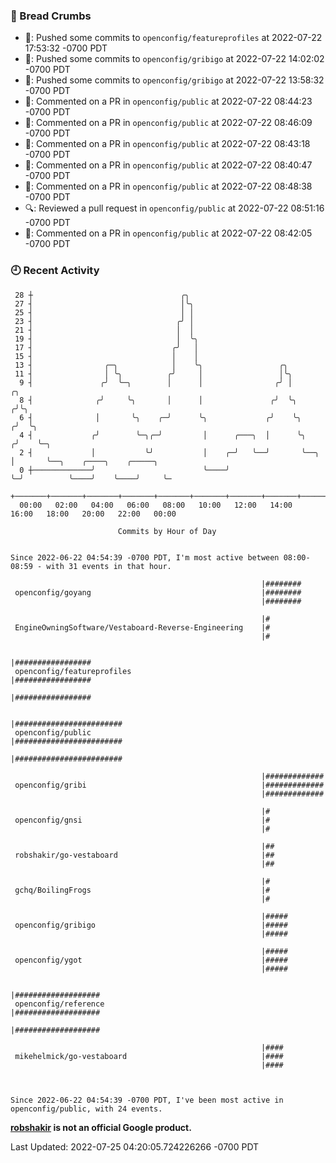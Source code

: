 ### 🍞 Bread Crumbs

 * 🚢: Pushed some commits to `openconfig/featureprofiles` at 2022-07-22 17:53:32 -0700 PDT
 * 🚢: Pushed some commits to `openconfig/gribigo` at 2022-07-22 14:02:02 -0700 PDT
 * 🚢: Pushed some commits to `openconfig/gribigo` at 2022-07-22 13:58:32 -0700 PDT
 * 💬: Commented on a PR in  `openconfig/public` at 2022-07-22 08:44:23 -0700 PDT
 * 💬: Commented on a PR in  `openconfig/public` at 2022-07-22 08:46:09 -0700 PDT
 * 💬: Commented on a PR in  `openconfig/public` at 2022-07-22 08:43:18 -0700 PDT
 * 💬: Commented on a PR in  `openconfig/public` at 2022-07-22 08:40:47 -0700 PDT
 * 💬: Commented on a PR in  `openconfig/public` at 2022-07-22 08:48:38 -0700 PDT
 * 🔍: Reviewed a pull request in  `openconfig/public` at 2022-07-22 08:51:16 -0700 PDT
 * 💬: Commented on a PR in  `openconfig/public` at 2022-07-22 08:42:05 -0700 PDT

### 🕘 Recent Activity
```
 28 ┼                                 ╭╮
 27 ┤                                 │╰╮
 25 ┤                                 │ │
 23 ┤                                ╭╯ │
 21 ┤                                │  │
 19 ┤                                │  ╰╮
 17 ┤                               ╭╯   │
 15 ┤                               │    │
 13 ┤                ╭─╮            │    ╰╮                 ╭╮
 11 ┤                │ ╰╮          ╭╯     │                 │╰╮
  9 ┤               ╭╯  ╰─╮        │      │                ╭╯ │          ╭╮
  8 ┤              ╭╯     ╰╮       │      │               ╭╯  ╰╮        ╭╯╰╮
  6 ┤              │       ╰╮    ╭─╯      ╰╮             ╭╯    ╰╮      ╭╯  ╰╮
  4 ┤             ╭╯        ╰─╮╭─╯         │      ╭───╮  │      ╰╮    ╭╯    ╰─╮
  2 ┤             │           ╰╯           │    ╭─╯   ╰──╯       ╰──╮ │       ╰──╮    ╭────╮    ╭─────╮
  0 ┼─────────────╯                        ╰────╯                   ╰─╯          ╰────╯    ╰────╯     ╰─
    +───────+───────+───────+───────+───────+───────+───────+───────+───────+───────+───────+───────+────
  00:00   02:00   04:00   06:00   08:00   10:00   12:00   14:00   16:00   18:00   20:00   22:00   00:00   

						Commits by Hour of Day


Since 2022-06-22 04:54:39 -0700 PDT, I'm most active between 08:00-08:59 - with 31 events in that hour.

```



```
                                                        |########
 openconfig/goyang                                      |########
                                                        |########

                                                        |#
 EngineOwningSoftware/Vestaboard-Reverse-Engineering    |#
                                                        |#

                                                        |#################
 openconfig/featureprofiles                             |#################
                                                        |#################

                                                        |########################
 openconfig/public                                      |########################
                                                        |########################

                                                        |#############
 openconfig/gribi                                       |#############
                                                        |#############

                                                        |#
 openconfig/gnsi                                        |#
                                                        |#

                                                        |##
 robshakir/go-vestaboard                                |##
                                                        |##

                                                        |#
 gchq/BoilingFrogs                                      |#
                                                        |#

                                                        |#####
 openconfig/gribigo                                     |#####
                                                        |#####

                                                        |#####
 openconfig/ygot                                        |#####
                                                        |#####

                                                        |###################
 openconfig/reference                                   |###################
                                                        |###################

                                                        |####
 mikehelmick/go-vestaboard                              |####
                                                        |####



Since 2022-06-22 04:54:39 -0700 PDT, I've been most active in openconfig/public, with 24 events.

```
**[robshakir](mailto:robjs@google.com) is not an official Google product.**  


Last Updated: 2022-07-25 04:20:05.724226266 -0700 PDT

